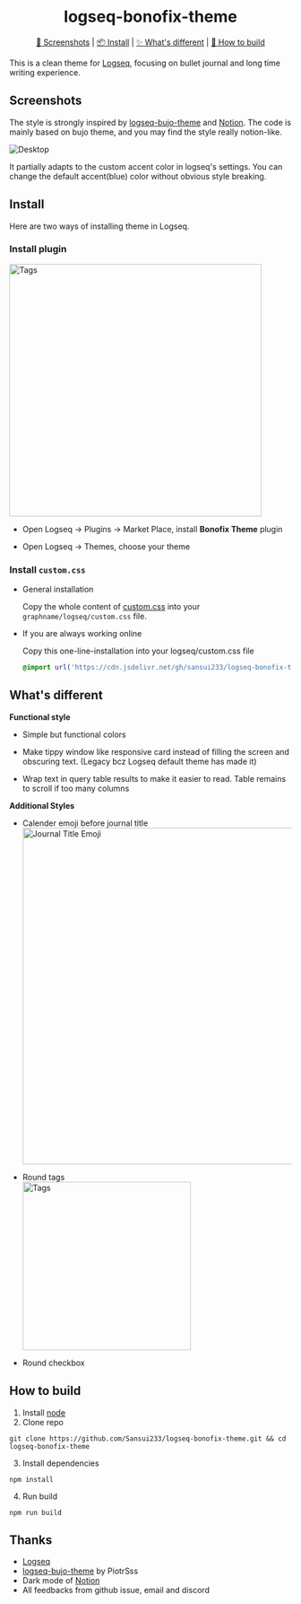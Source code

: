 <h1 align="center">
  <br>logseq-bonofix-theme<br>
</h1>

<p align="center">
  <a href="#screenshots">🌠 Screenshots</a>
   | 
  <a href="#install">📦 Install</a>
   | 
  <a href="#whats-improved">✨ What's different</a>
   | 
  <a href="#how-to-build">🔨 How to build</a>
</p>


This is a clean theme for [Logseq](https://github.com/logseq/logseq), focusing on bullet journal and long time writing experience.

## Screenshots

The style is strongly inspired by [logseq-bujo-theme](https://github.com/PiotrSss/logseq-bujo-theme ) and [Notion](https://notion.so). The code is mainly based on bujo theme, and you may find the style really notion-like.

![Desktop](./media/Desktop-2022-05-23.jpg)

It partially adapts to the custom accent color in logseq's settings. You can change the default accent(blue) color without obvious style breaking.

## Install

Here are two ways of installing theme in Logseq.

### Install plugin

<img src="./media/plugin.png" alt="Tags" width="450px" />

- Open Logseq → Plugins → Market Place, install **Bonofix Theme** plugin

- Open Logseq → Themes, choose your theme

### Install `custom.css`

- General installation

  Copy the whole content of [custom.css](https://raw.githubusercontent.com/Sansui233/logseq-bonofix-theme/master/custom.css) into your `graphname/logseq/custom.css` file.

- If you are always working online

  Copy this one-line-installation into your logseq/custom.css file

  ```css
  @import url('https://cdn.jsdelivr.net/gh/sansui233/logseq-bonofix-theme/custom.css');
  ```

## What's different

**Functional style**

- Simple but functional colors

- Make tippy window like responsive card instead of filling the screen and obscuring text. (Legacy bcz Logseq default theme has made it)

- Wrap text in query table results to make it easier to read. Table remains to scroll if too many columns

**Additional Styles**

- Calender emoji before journal title  
  <img src="./media/journal-title-emoji.png" alt="Journal Title Emoji" width="600px" />

- Round tags  
  <img src="./media/tag-label.png" alt="Tags" width="300px" />

- Round checkbox 

## How to build

1. Install [node](https://nodejs.org/)
2. Clone repo  
  ```shell
  git clone https://github.com/Sansui233/logseq-bonofix-theme.git && cd logseq-bonofix-theme
  ```
3. Install dependencies  
  ```shell
npm install
  ```
4. Run build  

  ```shell
  npm run build
  ```

## Thanks

- [Logseq](https://github.com/logseq/logseq)
- [logseq-bujo-theme](https://github.com/PiotrSss/logseq-bujo-theme) by PiotrSss
- Dark mode of [Notion](https://notion.so)
- All feedbacks from github issue, email and discord 
